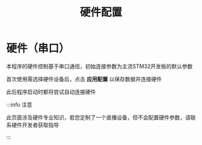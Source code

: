 ﻿---
title: '硬件配置'
sidebar_position: 7
---

# 硬件（串口）

本程序的硬件控制基于串口通信，初始连接参数为主流STM32开发板的默认参数

首次使用需选择硬件设备后，点击 **应用配置** 以保存数据并连接硬件

此后程序启动时都将尝试自动连接硬件

:::info 注意

此页面涉及硬件专业知识，若您定制了一个直播设备，但不会配置硬件参数，请联系硬件开发者获取指导

:::
